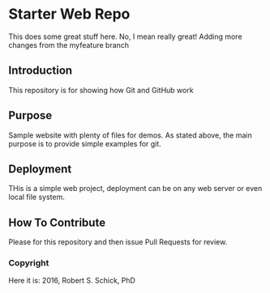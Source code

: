 # Starter Web Repo

This does some great stuff here. No, I mean really great! Adding more changes from the myfeature branch

## Introduction

This repository is for showing how Git and GitHub work

## Purpose

Sample website with plenty of files for demos. As stated above, the main purpose is to provide simple examples for git.

## Deployment

THis is a simple web project, deployment can be on any web server or even local file system.

## How To Contribute

Please for this repository and then issue Pull Requests for review.

### Copyright
Here it is:
2016, Robert S. Schick, PhD
